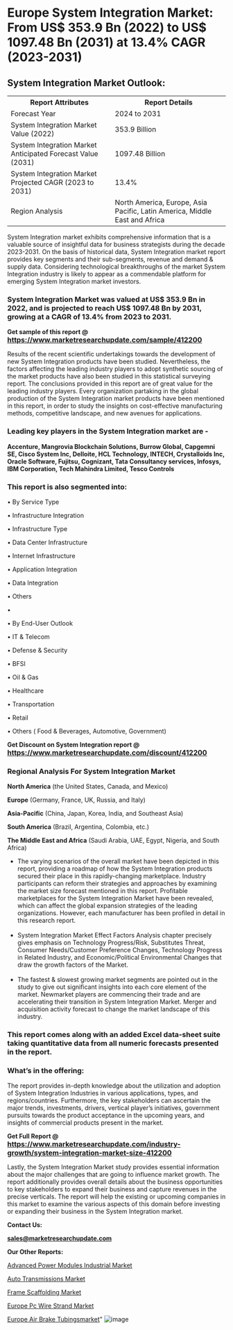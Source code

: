 # Europe System Integration Market: From US$ 353.9 Bn (2022) to US$ 1097.48 Bn (2031) at 13.4% CAGR (2023-2031)

<html>
<body>

<h2>System Integration Market Outlook:</h2>

<table>
  <tr>
    <th>Report Attributes</th>
    <th>Report Details</th>
  </tr>
  <tr>
    <td>Forecast Year</td>
    <td>2024 to 2031</td>
  </tr>
  <tr>
    <td>System Integration Market Value (2022)</td>
    <td>353.9 Billion</td>
  </tr>
  <tr>
    <td>System Integration Market Anticipated Forecast Value (2031)</td>
    <td>1097.48 Billion</td>
  </tr>
  <tr>
    <td>System Integration Market Projected CAGR (2023 to 2031)</td>
    <td>13.4%</td>
  </tr>
  <tr>
    <td>Region Analysis</td>
    <td>North America, Europe, Asia Pacific, Latin America, Middle East and Africa</td>
  </tr>
</table>

</body>
</html>

System Integration market exhibits comprehensive information that is a valuable source of insightful data for business strategists during the decade 2023-2031. On the basis of historical data, System Integration market report provides key segments and their sub-segments, revenue and demand &amp; supply data. Considering technological breakthroughs of the market System Integration industry is likely to appear as a commendable platform for emerging System Integration market investors.

<strong><h3>System Integration Market was valued at US$ 353.9 Bn in 2022, and is projected to reach US$ 1097.48 Bn by 2031, growing at a CAGR of 13.4% from 2023 to 2031.</h3></strong>

<strong>Get sample of this report @ <a href=https://www.marketresearchupdate.com/sample/412200><font size=3 color=#0000ff>https://www.marketresearchupdate.com/sample/412200</font></a></strong>

Results of the recent scientific undertakings towards the development of new System Integration products have been studied. Nevertheless, the factors affecting the leading industry players to adopt synthetic sourcing of the market products have also been studied in this statistical surveying report. The conclusions provided in this report are of great value for the leading industry players. Every organization partaking in the global production of the System Integration market products have been mentioned in this report, in order to study the insights on cost-effective manufacturing methods, competitive landscape, and new avenues for applications.

<strong><h3>Leading key players in the System Integration market are -</h3></strong>

<strong>Accenture, Mangrovia Blockchain Solutions, Burrow Global, Capgemni SE, Cisco System Inc, Delloite, HCL Technology, INTECH, Crystalloids Inc, Oracle Software, Fujitsu, Cognizant, Tata Consultancy services, Infosys, IBM Corporation, Tech Mahindra Limited, Tesco Controls</strong>

<strong><h3>This report is also segmented into:</h3></strong>

• By Service Type 

• Infrastructure Integration

• Infrastructure Type

• Data Center Infrastructure

• Internet Infrastructure

• Application Integration

• Data Integration

• Others

• 

• By End-User Outlook

• IT & Telecom

• Defense & Security

• BFSI

• Oil & Gas

• Healthcare

• Transportation

• Retail

• Others ( Food & Beverages, Automotive, Government)

<strong>Get Discount on System Integration report @ <a href=https://www.marketresearchupdate.com/discount/412200><font size=3 color=#0000ff>https://www.marketresearchupdate.com/discount/412200</font></a></strong>

<strong><h3>Regional Analysis For System Integration Market</h3></strong>

<strong>North America</strong> (the United States, Canada, and Mexico)

<strong>Europe</strong> (Germany, France, UK, Russia, and Italy)

<strong>Asia-Pacific</strong> (China, Japan, Korea, India, and Southeast Asia)

<strong>South America</strong> (Brazil, Argentina, Colombia, etc.)

<strong>The Middle East and Africa</strong> (Saudi Arabia, UAE, Egypt, Nigeria, and South Africa)

<ul>
  <li>The varying scenarios of the overall market have been depicted in this report, providing a roadmap of how the System Integration products secured their place in this rapidly-changing marketplace. Industry participants can reform their strategies and approaches by examining the market size forecast mentioned in this report. Profitable marketplaces for the System Integration Market have been revealed, which can affect the global expansion strategies of the leading organizations. However, each manufacturer has been profiled in detail in this research report.</li><br>
  <li>System Integration Market Effect Factors Analysis chapter precisely gives emphasis on Technology Progress/Risk, Substitutes Threat, Consumer Needs/Customer Preference Changes, Technology Progress in Related Industry, and Economic/Political Environmental Changes that draw the growth factors of the Market.</li><br>
  <li>The fastest &amp; slowest growing market segments are pointed out in the study to give out significant insights into each core element of the market. Newmarket players are commencing their trade and are accelerating their transition in System Integration Market. Merger and acquisition activity forecast to change the market landscape of this industry.</li>
</ul>
<strong><h3>This report comes along with an added Excel data-sheet suite taking quantitative data from all numeric forecasts presented in the report.</h3></strong>

<strong><h3>What’s in the offering:</h3></strong> The report provides in-depth knowledge about the utilization and adoption of System Integration Industries in various applications, types, and regions/countries. Furthermore, the key stakeholders can ascertain the major trends, investments, drivers, vertical player’s initiatives, government pursuits towards the product acceptance in the upcoming years, and insights of commercial products present in the market.

<strong>Get Full Report @ <a href=https://www.marketresearchupdate.com/industry-growth/system-integration-market-size-412200><font size=3 color=#0000ff>https://www.marketresearchupdate.com/industry-growth/system-integration-market-size-412200</font></a></strong>

Lastly, the System Integration Market study provides essential information about the major challenges that are going to influence market growth. The report additionally provides overall details about the business opportunities to key stakeholders to expand their business and capture revenues in the precise verticals. The report will help the existing or upcoming companies in this market to examine the various aspects of this domain before investing or expanding their business in the System Integration market.

<strong>Contact Us:</strong>

<strong>sales@marketresearchupdate.com</strong>

<strong>Our Other Reports:</strong>

<a href=https://www.linkedin.com/pulse/advanced-power-modules-industrial-market-expected>Advanced Power Modules Industrial Market</a>

<a href=https://www.linkedin.com/pulse/auto-transmissions-market-size-set-grow-remarkable>Auto Transmissions Market</a>

<a href=https://www.linkedin.com/pulse/frame-scaffolding-market-sizing-up-anticipating-trends>Frame Scaffolding Market</a>

<a href=https://www.linkedin.com/pulse/europe-pc-wire-strand-market-advancing-growth>Europe Pc Wire Strand Market</a>

<a href=https://www.linkedin.com/pulse/europe-air-brake-tubingsmarket-see-massive-growth>Europe Air Brake Tubingsmarket</a>"
![image](https://github.com/rutujamande/Market-Report-Analysis/assets/158454097/ac83c6ba-f070-47a5-a56d-1dec088006a0)
